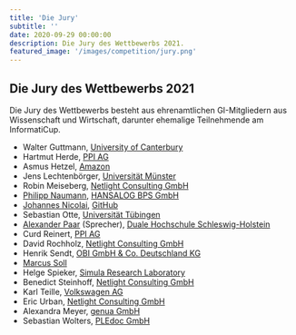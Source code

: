 ```yaml
---
title: 'Die Jury'
subtitle: ''
date: 2020-09-29 00:00:00
description: Die Jury des Wettbewerbs 2021.
featured_image: '/images/competition/jury.png'
---
```


## Die Jury des Wettbewerbs 2021 ##

Die Jury des Wettbewerbs besteht aus ehrenamtlichen GI-Mitgliedern aus Wissenschaft und Wirtschaft, darunter ehemalige Teilnehmende am InformatiCup.

- Walter Guttmann, [University of Canterbury](https://www.csse.canterbury.ac.nz/walter.guttmann/)
- Hartmut Herde, [PPI AG](https://www.ppi.de/)
- Asmus Hetzel, [Amazon](https://amazon.jobs/)
- Jens Lechtenbörger, [Universität Münster](https://www.wi.uni-muenster.de/de/institut/dbis/personen/jens-lechtenboerger)
- Robin Meiseberg, [Netlight Consulting GmbH](https://www.netlight.com/)
- [Philipp Naumann](https://github.com/bitflipp), [HANSALOG BPS GmbH](https://hansalog-bps.de/)
- [Johannes Nicolai](https://github.com/jonico), [GitHub](https://github.com/)
- Sebastian Otte, [Universität Tübingen](http://cm.inf.uni-tuebingen.de/staff/otte)
- [Alexander Paar](https://github.com/AlexPaar) (Sprecher), [Duale Hochschule Schleswig-Holstein](https://www.dhsh.de/)
- Curd Reinert, [PPI AG](https://www.ppi.de/)
- David Rochholz, [Netlight Consulting GmbH](https://www.netlight.com/)
- Henrik Sendt, [OBI GmbH & Co. Deutschland KG](http://www.obi.de/)
- [Marcus Soll](https://github.com/Top-Ranger)
- Helge Spieker, [Simula Research Laboratory](https://www.simula.no/)
- Benedict Steinhoff, [Netlight Consulting GmbH](https://www.netlight.com/)
- Karl Teille, [Volkswagen AG](https://www.volkswagen.de/)
- Eric Urban, [Netlight Consulting GmbH](https://www.netlight.com/)
- Alexandra Meyer, [genua GmbH](https://www.genua.de/)
- Sebastian Wolters, [PLEdoc GmbH](http://www.pledoc.de/)
